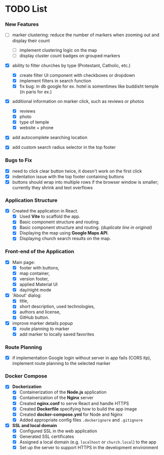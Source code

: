 # TODO List

### New Features

- [ ] marker clustering: reduce the number of markers when zooming out and display their count
  - [ ] implement clustering logic on the map
  - [ ] display cluster count badges on grouped markers

- [x] ability to filter churches by type (Protestant, Catholic, etc.)
  - [x] create filter UI component with checkboxes or dropdown
  - [x] implement filters in search function
  - [x] fix bug: in db google for ex. hotel is somentimes like buddisht temple (in paris for ex.)

- [x] additional information on marker click, such as reviews or photos
  - [x] reviews
  - [x] photo
  - [x] type of temple
  - [x] website + phone

- [x] add autocomplete searching location

- [x] add custom search radius selector in the top footer

### Bugs to Fix
- [x] need to click clear button twice, it doesn't work on the first click
- [x] indentation issue with the top footer containing buttons
- [x] buttons should wrap into multiple rows if the browser window is smaller; currently they shrink and text overflows

### Application Structure
- [x] Created the application in React.
  - [x] Used **Vite** to scaffold the app.
  - [x] Basic component structure and routing.
  - [x] Basic component structure and routing. *(duplicate line in original)*
  - [x] Displaying the map using **Google Maps API**.
  - [x] Displaying church search results on the map.

### Front-end of the Application
- [x] Main page:
  - [x] footer with buttons,
  - [x] map container,
  - [x] version footer,
  - [x] applied Material UI
  - [x] day/night mode
- [x] 'About' dialog:
  - [x] title,
  - [x] short description, used technologies,
  - [x] authors and license,
  - [x] GitHub button.
- [x] improve marker details popup
  - [x] route planning to marker
  - [x] add marker to locally saved favorites

### Route Planning
- [x] if implementation Google login without server in app fails (CORS itp), implement route planning to the selected marker

### Docker Compose
- [x] **Dockerization**
    - [x] Containerization of the **Node.js** application
    - [x] Containerization of the **Nginx** server
    - [x] Created **nginx.conf** to serve React and handle HTTPS
    - [x] Created **Dockerfile** specifying how to build the app image
    - [x] Created **docker-compose.yml** for Node and Nginx
    - [x] Added appropriate config files `.dockerignore` and `.gitignore`

- [x] **SSL and local domain**
    - [x] Configured SSL in the web application
    - [x] Generated SSL certificates
    - [x] Assigned a local domain (e.g. `localhost` or `church.local`) to the app
    - [x] Set up the server to support HTTPS in the development environment